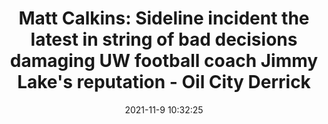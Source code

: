 ---
"title": "Matt Calkins: Sideline incident the latest in string of bad decisions damaging UW football coach Jimmy Lake's reputation - Oil City Derrick"
"date": "2021-11-9 10:32:25"
"feed_name": "GOOGLENEWSINDUSTRIAL"
"feed_website": "https://news.google.com/search?q=industrial%2Bincident&hl=en-US&gl=US&ceid=US:en"
"feed_rss": "https://news.google.com/rss/search?q=industrial%2Bincident&hl=en-US&gl=US&ceid=US:en"
"link": "https://www.thederrick.com/news/page_2/matt-calkins-sideline-incident-the-latest-in-string-of-bad-decisions-damaging-uw-football-coach/article_2a82b8a8-f87b-5cf1-8a30-87090d5111d6.html"
"source": "{'href': 'https://www.thederrick.com', 'title': 'Oil City Derrick'}"
"file": "_posts/2021-1-1-006ef29ccffcc76437268d60818e0a375b41bfd9.md"
"accident": "1"
"drilling": "0"
"dead": "0"
"injured": "0"
"arrested": "0"
"place": "unknown place"
"where": "unknown site"
"causes": "unknown"
"place_uri": "unknown place"
---